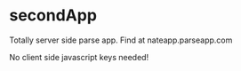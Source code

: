 secondApp
=========
Totally server side parse app.  Find at nateapp.parseapp.com

No client side javascript keys needed!
